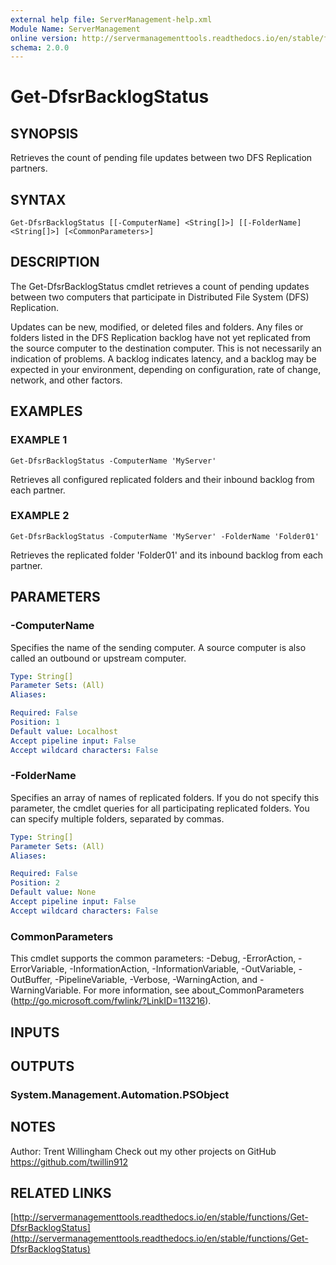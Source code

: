 ```yaml
---
external help file: ServerManagement-help.xml
Module Name: ServerManagement
online version: http://servermanagementtools.readthedocs.io/en/stable/functions/Get-DfsrBacklogStatus
schema: 2.0.0
---
```


# Get-DfsrBacklogStatus

## SYNOPSIS
Retrieves the count of pending file updates between two DFS Replication partners.

## SYNTAX

```
Get-DfsrBacklogStatus [[-ComputerName] <String[]>] [[-FolderName] <String[]>] [<CommonParameters>]
```

## DESCRIPTION
The Get-DfsrBacklogStatus cmdlet retrieves a count of pending updates between two computers that participate in Distributed File System (DFS) Replication.

Updates can be new, modified, or deleted files and folders. 
Any files or folders listed in the DFS Replication backlog have not yet replicated from the source computer to the destination computer.
This is not necessarily an indication of problems.
A backlog indicates latency, and a backlog may be expected in your environment, depending on configuration, rate of change, network, and other factors.

## EXAMPLES

### EXAMPLE 1
```
Get-DfsrBacklogStatus -ComputerName 'MyServer'
```

Retrieves all configured replicated folders and their inbound backlog from each partner.

### EXAMPLE 2
```
Get-DfsrBacklogStatus -ComputerName 'MyServer' -FolderName 'Folder01'
```

Retrieves the replicated folder 'Folder01' and its inbound backlog from each partner.

## PARAMETERS

### -ComputerName
Specifies the name of the sending computer.
A source computer is also called an outbound or upstream computer.

```yaml
Type: String[]
Parameter Sets: (All)
Aliases:

Required: False
Position: 1
Default value: Localhost
Accept pipeline input: False
Accept wildcard characters: False
```

### -FolderName
Specifies an array of names of replicated folders.
If you do not specify this parameter, the cmdlet queries for all participating replicated folders.
You can specify multiple folders, separated by commas.

```yaml
Type: String[]
Parameter Sets: (All)
Aliases:

Required: False
Position: 2
Default value: None
Accept pipeline input: False
Accept wildcard characters: False
```

### CommonParameters
This cmdlet supports the common parameters: -Debug, -ErrorAction, -ErrorVariable, -InformationAction, -InformationVariable, -OutVariable, -OutBuffer, -PipelineVariable, -Verbose, -WarningAction, and -WarningVariable. For more information, see about_CommonParameters (http://go.microsoft.com/fwlink/?LinkID=113216).

## INPUTS

## OUTPUTS

### System.Management.Automation.PSObject
## NOTES
Author: Trent Willingham
Check out my other projects on GitHub https://github.com/twillin912

## RELATED LINKS

[http://servermanagementtools.readthedocs.io/en/stable/functions/Get-DfsrBacklogStatus](http://servermanagementtools.readthedocs.io/en/stable/functions/Get-DfsrBacklogStatus)

